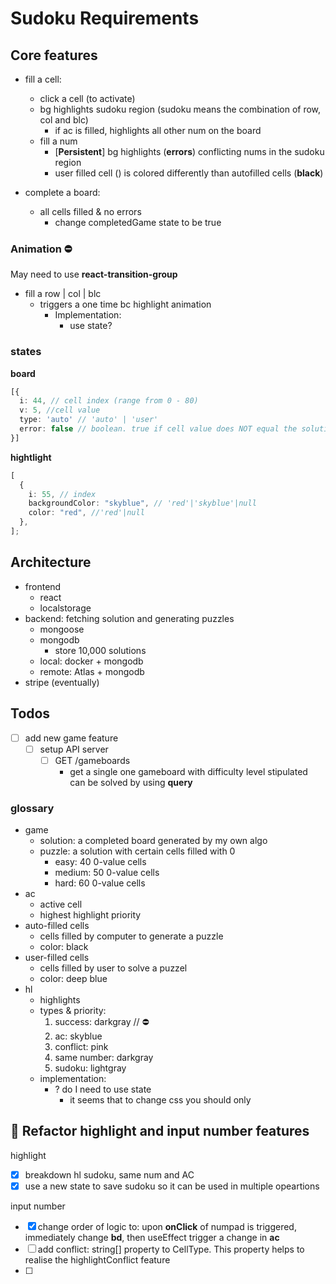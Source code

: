 # Sudoku Requirements

## Core features

- fill a cell:

  - click a cell (to activate)
  - bg highlights sudoku region (sudoku means the combination of row, col and blc)
    - if ac is filled, highlights all other num on the board
  - fill a num
    - [**Persistent**] bg highlights (**errors**) conflicting nums in the sudoku region
    - user filled cell () is colored differently than autofilled cells (**black**)

- complete a board:
  - all cells filled & no errors
    - change completedGame state to be true

### Animation ⛔️

May need to use **react-transition-group**

- fill a row | col | blc
  - triggers a one time bc highlight animation
    - Implementation:
      - use state?

### states

**board**

```typescript
[{
  i: 44, // cell index (range from 0 - 80)
  v: 5, //cell value
  type: 'auto' // 'auto' | 'user'
  error: false // boolean. true if cell value does NOT equal the solution value
}]
```

**hightlight**

```typescript
[
  {
    i: 55, // index
    backgroundColor: "skyblue", // 'red'|'skyblue'|null
    color: "red", //'red'|null
  },
];
```

## Architecture

- frontend
  - react
  - localstorage
- backend: fetching solution and generating puzzles
  - mongoose
  - mongodb
    - store 10,000 solutions
  - local: docker + mongodb
  - remote: Atlas + mongodb
- stripe (eventually)

## Todos

- [ ] add new game feature
  - [ ] setup API server
    - [ ] GET /gameboards
      - get a single one gameboard with difficulty level stipulated can be solved by using **query**

### glossary
- game
  - solution: a completed board generated by my own algo
  - puzzle: a solution with certain cells filled with 0
    - easy: 40 0-value cells
    - medium: 50 0-value cells
    - hard: 60 0-value cells
- ac
  - active cell
  - highest highlight priority
- auto-filled cells
  - cells filled by computer to generate a puzzle
  - color: black
- user-filled cells
  - cells filled by user to solve a puzzel
  - color: deep blue
- hl
  - highlights
  - types & priority:
    1. success: darkgray // ⛔️
    2. ac: skyblue
    3. conflict: pink
    4. same number: darkgray
    5. sudoku: lightgray
  - implementation:
    - ? do I need to use state
      - it seems that to change css you should only

## 🌸 Refactor highlight and input number features

highlight

- [x] breakdown hl sudoku, same num and AC
- [x] use a new state to save sudoku so it can be used in multiple opeartions

input number

- [x] change order of logic to: upon **onClick** of numpad is triggered, immediately change **bd**, then useEffect trigger a change in **ac**
- [ ] add conflict: string[] property to CellType. This property helps to realise the highlightConflict feature
- [ ]
